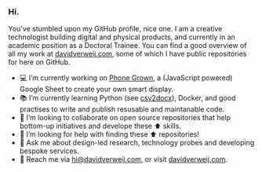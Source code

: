 ### Hi.

You've stumbled upon my GitHub profile, nice one. I am a creative technologist building digital and physical products, and currently in an academic position as a Doctoral Trainee. You can find a good overview of all my work at [davidverweij.com](https://www.davidverweij.com), some of which I have public repositories for here on GitHub.

- 💻 I’m currently working on [Phone Grown](https://github.com/davidverweij/phone-grown), a (JavaScript powered) Google Sheet to create your own smart display.
- 📚 I’m currently learning Python (see [csv2docx](https://github.com/davidverweij/csv2docx)), Docker, and good practises to write and publish resusable and maintanable code.
- 👐 I’m looking to collaborate on open source repositories that help bottom-up initiatives and develope these ⬆ skills.
- 👀 I’m looking for help with finding these ⬆ repositories!
- 💬 Ask me about design-led research, technology probes and developing bespoke services.
- 📱 Reach me via hi@davidverweij.com, or visit [davidverweij.com](https://www.davidverweij.com).
